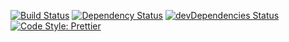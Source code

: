 [![Build Status](https://travis-ci.org/k4ustu3h/gitfolio.svg?branch=master)](https://travis-ci.org/k4ustu3h/gitfolio)
[![Dependency Status](https://david-dm.org/k4ustu3h/gitfolio.svg)](https://david-dm.org/k4ustu3h/gitfolio)
[![devDependencies Status](https://david-dm.org/k4ustu3h/gitfolio/dev-status.svg)](https://david-dm.org/k4ustu3h/gitfolio?type=dev)
[![Code Style: Prettier](https://img.shields.io/badge/code_style-prettier-ff69b4.svg?style=flat)](https://github.com/prettier/prettier)
